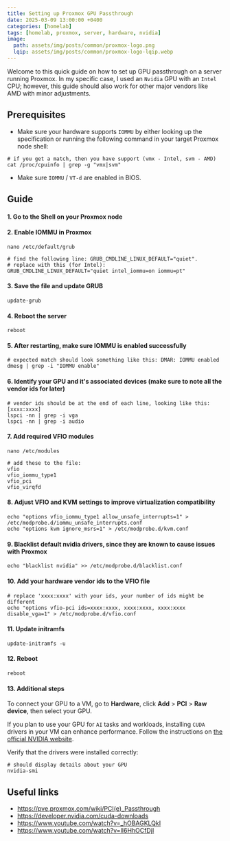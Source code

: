 ```yaml
---
title: Setting up Proxmox GPU Passthrough
date: 2025-03-09 13:00:00 +0400
categories: [homelab]
tags: [homelab, proxmox, server, hardware, nvidia]
image:
  path: assets/img/posts/common/proxmox-logo.png
  lqip: assets/img/posts/common/proxmox-logo-lqip.webp
---
```


Welcome to this quick guide on how to set up GPU passthrough on a server running Proxmox. In my specific case, I used an `Nvidia` GPU with an `Intel` CPU; however, this guide should also work for other major vendors like AMD with minor adjustments.

## Prerequisites

- Make sure your hardware supports `IOMMU` by either looking up the specification or running the following command in your target Proxmox node shell:

```shell
# if you get a match, then you have support (vmx - Intel, svm - AMD)
cat /proc/cpuinfo | grep -g "vmx|svm"
```

- Make sure `IOMMU` / `VT-d` are enabled in BIOS. 

## Guide

#### 1. Go to the Shell on your Proxmox node

#### 2. Enable IOMMU in Proxmox

```shell
nano /etc/default/grub

# find the following line: GRUB_CMDLINE_LINUX_DEFAULT="quiet".
# replace with this (for Intel):
GRUB_CMDLINE_LINUX_DEFAULT="quiet intel_iommu=on iommu=pt"
```

#### 3. Save the file and update GRUB

```shell
update-grub 
```

#### 4. Reboot the server

```shell
reboot
```

#### 5. After restarting, make sure IOMMU is enabled successfully

```shell
# expected match should look something like this: DMAR: IOMMU enabled
dmesg | grep -i "IOMMU enable"
```

#### 6. Identify your GPU and it's associated devices (make sure to note all the vendor ids for later)

```shell
# vendor ids should be at the end of each line, looking like this: [xxxx:xxxx]
lspci -nn | grep -i vga
lspci -nn | grep -i audio
```

#### 7. Add required VFIO modules

```shell
nano /etc/modules

# add these to the file:
vfio
vfio_iommu_type1
vfio_pci
vfio_virqfd
```

#### 8. Adjust VFIO and KVM settings to improve virtualization compatibility

```shell
echo "options vfio_iommu_type1 allow_unsafe_interrupts=1" > /etc/modprobe.d/iommu_unsafe_interrupts.conf
echo "options kvm ignore_msrs=1" > /etc/modprobe.d/kvm.conf
```

#### 9. Blacklist default nvidia drivers, since they are known to cause issues with Proxmox

```shell
echo "blacklist nvidia" >> /etc/modprobe.d/blacklist.conf 
```

#### 10. Add your hardware vendor ids to the VFIO file

```shell
# replace 'xxxx:xxxx' with your ids, your number of ids might be different
echo "options vfio-pci ids=xxxx:xxxx, xxxx:xxxx, xxxx:xxxx disable_vga=1" > /etc/modprobe.d/vfio.conf
```

#### 11. Update initramfs

```shell
update-initramfs -u
```

#### 12. Reboot

```shell
reboot
```

#### 13. Additional steps

To connect your GPU to a VM, go to **Hardware**, click **Add** > **PCI** > **Raw device**, then select your GPU.

If you plan to use your GPU for `AI` tasks and workloads, installing `CUDA` drivers in your VM can enhance performance. Follow the instructions on [the official NVIDIA website](https://developer.nvidia.com/cuda-downloads).

Verify that the drivers were installed correctly:

```shell
# should display details about your GPU
nvidia-smi 
```

## Useful links

- <https://pve.proxmox.com/wiki/PCI(e)_Passthrough>
- <https://developer.nvidia.com/cuda-downloads>
- <https://www.youtube.com/watch?v=_hOBAGKLQkI>
- <https://www.youtube.com/watch?v=Il6HhOCfDjI>